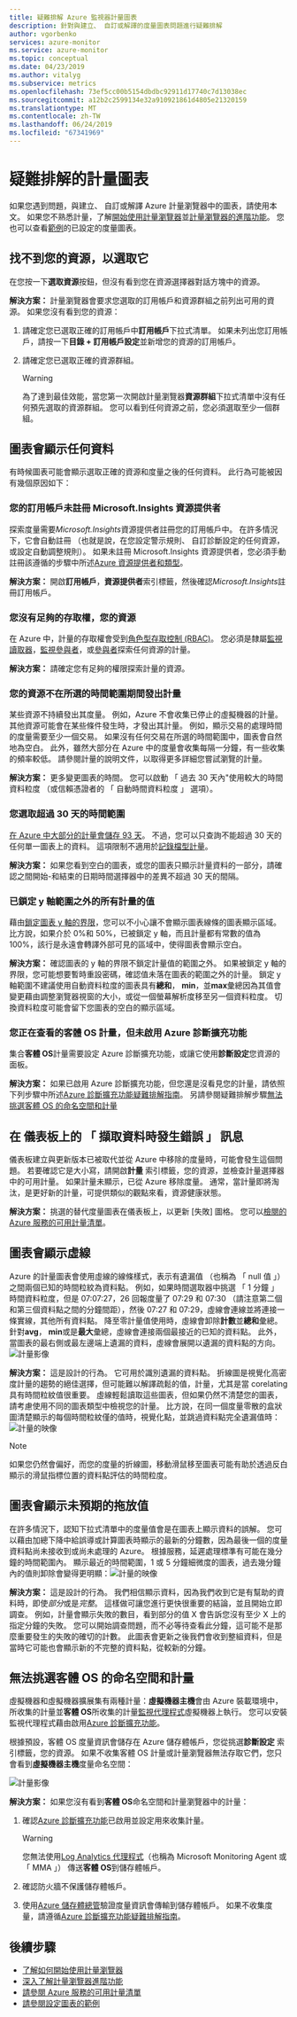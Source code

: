 ```yaml
---
title: 疑難排解 Azure 監視器計量圖表
description: 針對與建立、 自訂或解譯的度量圖表問題進行疑難排解
author: vgorbenko
services: azure-monitor
ms.service: azure-monitor
ms.topic: conceptual
ms.date: 04/23/2019
ms.author: vitalyg
ms.subservice: metrics
ms.openlocfilehash: 73ef5cc00b5154dbdbc92911d17740c7d13038ec
ms.sourcegitcommit: a12b2c2599134e32a910921861d4805e21320159
ms.translationtype: MT
ms.contentlocale: zh-TW
ms.lasthandoff: 06/24/2019
ms.locfileid: "67341969"
---
```

# <a name="troubleshooting-metrics-charts"></a>疑難排解的計量圖表

如果您遇到問題，與建立、 自訂或解譯 Azure 計量瀏覽器中的圖表，請使用本文。 如果您不熟悉計量，了解[開始使用計量瀏覽器](metrics-getting-started.md)並[計量瀏覽器的進階功能](metrics-charts.md)。 您也可以查看[範例](metric-chart-samples.md)的已設定的度量圖表。

## <a name="cant-find-your-resource-to-select-it"></a>找不到您的資源，以選取它

在您按一下**選取資源**按鈕，但沒有看到您在資源選擇器對話方塊中的資源。

**解決方案：** 計量瀏覽器會要求您選取的訂用帳戶和資源群組之前列出可用的資源。 如果您沒有看到您的資源：

1. 請確定您已選取正確的訂用帳戶中**訂用帳戶**下拉式清單。 如果未列出您訂用帳戶，請按一下**目錄 + 訂用帳戶設定**並新增您的資源的訂用帳戶。

1. 請確定您已選取正確的資源群組。
    > [!WARNING]
    > 為了達到最佳效能，當您第一次開啟計量瀏覽器**資源群組**下拉式清單中沒有任何預先選取的資源群組。 您可以看到任何資源之前，您必須選取至少一個群組。

## <a name="chart-shows-no-data"></a>圖表會顯示任何資料

有時候圖表可能會顯示選取正確的資源和度量之後的任何資料。 此行為可能被因有幾個原因如下：

### <a name="microsoftinsights-resource-provider-isnt-registered-for-your-subscription"></a>您的訂用帳戶未註冊 Microsoft.Insights 資源提供者

探索度量需要*Microsoft.Insights*資源提供者註冊您的訂用帳戶中。 在許多情況下，它會自動註冊 （也就是說，在您設定警示規則、 自訂診斷設定的任何資源，或設定自動調整規則）。 如果未註冊 Microsoft.Insights 資源提供者，您必須手動註冊該遵循的步驟中所述[Azure 資源提供者和類型](../../azure-resource-manager/resource-manager-supported-services.md)。

**解決方案：** 開啟**訂用帳戶**，**資源提供者**索引標籤，然後確認*Microsoft.Insights*註冊訂用帳戶。

### <a name="you-dont-have-sufficient-access-rights-to-your-resource"></a>您沒有足夠的存取權，您的資源

在 Azure 中，計量的存取權會受到[角色型存取控制 (RBAC)](../../role-based-access-control/overview.md)。 您必須是隸屬[監視讀取器](../../role-based-access-control/built-in-roles.md#monitoring-reader)，[監視參與者](../../role-based-access-control/built-in-roles.md#monitoring-contributor)，或[參與者](../../role-based-access-control/built-in-roles.md#contributor)探索任何資源的計量。

**解決方案：** 請確定您有足夠的權限探索計量的資源。

### <a name="your-resource-didnt-emit-metrics-during-the-selected-time-range"></a>您的資源不在所選的時間範圍期間發出計量

某些資源不持續發出其度量。 例如，Azure 不會收集已停止的虛擬機器的計量。 其他資源可能會在某些條件發生時，才發出其計量。 例如，顯示交易的處理時間的度量需要至少一個交易。 如果沒有任何交易在所選的時間範圍中，圖表會自然地為空白。 此外，雖然大部分在 Azure 中的度量會收集每隔一分鐘，有一些收集的頻率較低。 請參閱計量的說明文件，以取得更多詳細您嘗試瀏覽的計量。

**解決方案：** 更多變更圖表的時間。 您可以啟動 「 過去 30 天內"使用較大的時間資料粒度 （或信賴憑證者的 「 自動時間資料粒度 」 選項）。

### <a name="you-picked-a-time-range-greater-than-30-days"></a>您選取超過 30 天的時間範圍

[在 Azure 中大部分的計量會儲存 93 天](data-platform-metrics.md#retention-of-metrics)。 不過，您可以只查詢不能超過 30 天的任何單一圖表上的資料。 這項限制不適用於[記錄檔型計量](../app/pre-aggregated-metrics-log-metrics.md#log-based-metrics)。

**解決方案：** 如果您看到空白的圖表，或您的圖表只顯示計量資料的一部分，請確認之間開始-和結束的日期時間選擇器中的差異不超過 30 天的間隔。

### <a name="all-metric-values-were-outside-of-the-locked-y-axis-range"></a>已鎖定 y 軸範圍之外的所有計量的值

藉由[鎖定圖表 y 軸的界限](metrics-charts.md#lock-boundaries-of-chart-y-axis)，您可以不小心讓不會顯示圖表線條的圖表顯示區域。 比方說，如果介於 0%和 50%，已被鎖定 y 軸，而且計量都有常數的值為 100%，該行是永遠會轉譯外部可見的區域中，使得圖表會顯示空白。

**解決方案：** 確認圖表的 y 軸的界限不鎖定計量值的範圍之外。 如果被鎖定 y 軸的界限，您可能想要暫時重設密碼，確認值未落在圖表的範圍之外的計量。 鎖定 y 軸範圍不建議使用自動資料粒度的圖表具有**總和**， **min**，並**max**彙總因為其值會變更藉由調整瀏覽器視窗的大小，或從一個螢幕解析度移至另一個資料粒度。 切換資料粒度可能會留下您圖表的空白的顯示區域。

### <a name="you-are-looking-at-a-guest-os-metric-but-didnt-enable-azure-diagnostic-extension"></a>您正在查看的客體 OS 計量，但未啟用 Azure 診斷擴充功能

集合**客體 OS**計量需要設定 Azure 診斷擴充功能，或讓它使用**診斷設定**您資源的面板。

**解決方案：** 如果已啟用 Azure 診斷擴充功能，但您還是沒看見您的計量，請依照下列步驟中所述[Azure 診斷擴充功能疑難排解指南](diagnostics-extension-troubleshooting.md#metric-data-doesnt-appear-in-the-azure-portal)。 另請參閱疑難排解步驟[無法挑選客體 OS 的命名空間和計量](metrics-troubleshoot.md#cannot-pick-guest-os-namespace-and-metrics)

## <a name="error-retrieving-data-message-on-dashboard"></a>在 儀表板上的 「 擷取資料時發生錯誤 」 訊息

儀表板建立與更新版本已被取代並從 Azure 中移除的度量時，可能會發生這個問題。 若要確認它是大小寫，請開啟**計量** 索引標籤，您的資源，並檢查計量選擇器中的可用計量。 如果計量未顯示，已從 Azure 移除度量。 通常，當計量即將淘汰，是更好新的計量，可提供類似的觀點來看，資源健康狀態。

**解決方案：** 挑選的替代度量圖表在儀表板上，以更新 [失敗] 圖格。 您可以[檢閱的 Azure 服務的可用計量清單](metrics-supported.md)。

## <a name="chart-shows-dashed-line"></a>圖表會顯示虛線

Azure 的計量圖表會使用虛線的線條樣式，表示有遺漏值 （也稱為 「 null 值 」） 之間兩個已知的時間粒紋為資料點。 例如，如果時間選取器中挑選 「 1 分鐘 」 時間資料粒度，但是 07:07:27，26 回報度量了 07:29 和 07:30 （請注意第二個和第三個資料點之間的分鐘間距），然後 07:27 和 07:29，虛線會連線並將連接一條實線，其他所有資料點。 降至零計量值使用時，虛線會卸除**計數**並**總和**彙總。 針對**avg**， **min**或是**最大**彙總，虛線會連接兩個最接近的已知的資料點。 此外，當圖表的最右側或最左邊端上遺漏的資料，虛線會展開以遺漏的資料點的方向。
  ![計量影像](./media/metrics-troubleshoot/missing-data-point-line-chart.png)

**解決方案：** 這是設計的行為。 它可用於識別遺漏的資料點。 折線圖是視覺化高密度計量的趨勢的絕佳選擇，但可能難以解譯疏鬆的值，計量，尤其是當 corelating 具有時間粒紋值很重要。 虛線輕鬆讀取這些圖表，但如果仍然不清楚您的圖表，請考慮使用不同的圖表類型中檢視您的計量。 比方說，在同一個度量零散的盒狀圖清楚顯示的每個時間粒紋僅的值時，視覺化點，並跳過資料點完全遺漏值時：![計量的映像](./media/metrics-troubleshoot/missing-data-point-scatter-chart.png)

   > [!NOTE]
   > 如果您仍然會偏好，而您的度量的折線圖，移動滑鼠移至圖表可能有助於透過反白顯示的滑鼠指標位置的資料點評估的時間粒度。

## <a name="chart-shows-unexpected-drop-in-values"></a>圖表會顯示未預期的拖放值

在許多情況下，認知下拉式清單中的度量值會是在圖表上顯示資料的誤解。 您可以藉由加總下降中給誤導或計算圖表時顯示的最新的分鐘數，因為最後一個的度量資料點尚未接收到或尚未處理的 Azure。 根據服務，延遲處理標準有可能在幾分鐘的時間範圍內。 顯示最近的時間範圍，1 或 5 分鐘細微度的圖表，過去幾分鐘內的值則卸除會變得更明顯：![計量的映像](./media/metrics-troubleshoot/drop-in-values.png)

**解決方案：** 這是設計的行為。 我們相信顯示資料，因為我們收到它是有幫助的資料時，即使*部分*或是*完整*。 這樣做可讓您進行更快很重要的結論，並且開始立即調查。 例如，計量會顯示失敗的數目，看到部分的值 X 會告訴您沒有至少 X 上的指定分鐘的失敗。 您可以開始調查問題，而不必等待查看此分鐘，這可能不是那麼重要發生的失敗的確切的計數。 此圖表會更新之後我們會收到整組資料，但是當時它可能也會顯示新的不完整的資料點，從較新的分鐘。

## <a name="cannot-pick-guest-os-namespace-and-metrics"></a>無法挑選客體 OS 的命名空間和計量

虛擬機器和虛擬機器擴展集有兩種計量：**虛擬機器主機**會由 Azure 裝載環境中，所收集的計量並**客體 OS**所收集的計量[監視代理程式](agents-overview.md)虛擬機器上執行。 您可以安裝監視代理程式藉由啟用[Azure 診斷擴充功能](diagnostics-extension-overview.md)。

根據預設，客體 OS 度量資訊會儲存在 Azure 儲存體帳戶，您從挑選**診斷設定** 索引標籤，您的資源。 如果不收集客體 OS 計量或計量瀏覽器無法存取它們，您只會看到**虛擬機器主機**度量命名空間：

![計量影像](./media/metrics-troubleshoot/cannot-pick-guest-os-namespace.png)

**解決方案：** 如果您沒有看到**客體 OS**命名空間和計量瀏覽器中的計量：

1. 確認[Azure 診斷擴充功能](diagnostics-extension-overview.md)已啟用並設定用來收集計量。
    > [!WARNING]
    > 您無法使用[Log Analytics 代理程式](agents-overview.md#log-analytics-agent)（也稱為 Microsoft Monitoring Agent 或 「 MMA 」） 傳送**客體 OS**到儲存體帳戶。

1. 確認防火牆不保護儲存體帳戶。

1. 使用[Azure 儲存體總管](https://azure.microsoft.com/features/storage-explorer/)驗證度量資訊會傳輸到儲存體帳戶。 如果不收集度量，請遵循[Azure 診斷擴充功能疑難排解指南](diagnostics-extension-troubleshooting.md#metric-data-doesnt-appear-in-the-azure-portal)。

## <a name="next-steps"></a>後續步驟

* [了解如何開始使用計量瀏覽器](metrics-getting-started.md)
* [深入了解計量瀏覽器進階功能](metrics-charts.md)
* [請參閱 Azure 服務的可用計量清單](metrics-supported.md)
* [請參閱設定圖表的範例](metric-chart-samples.md)
